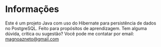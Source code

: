 # Informações
Este é um projeto Java com uso do Hibernate para persistência de dados no PostgreSQL. Feito para propósitos de aprendizagem.
Tem alguma dúvida, crítica ou sugestão? Você pode me contatar por email: magnoazneto@gmail.com